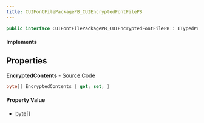 ```yaml
---
title: CUIFontFilePackagePB_CUIEncryptedFontFilePB
---
```


```csharp
public interface CUIFontFilePackagePB_CUIEncryptedFontFilePB : ITypedProtobuf<CUIFontFilePackagePB_CUIEncryptedFontFilePB>, INativeHandle
```

#### Implements

## Properties

**EncryptedContents** - [Source Code](https://github.com/swiftly-solution/swiftlys2/blob/main/managed/src/SwiftlyS2.Generated/Protobufs/Interfaces/CUIFontFilePackagePB_CUIEncryptedFontFilePB.cs#L13)

```csharp
byte[] EncryptedContents { get; set; }
```

#### Property Value

- [byte](https://learn.microsoft.com/dotnet/api/system.byte)[]

